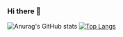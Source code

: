 ### Hi there 👋

<!--
**qzpzd/qzpzd** is a ✨ _special_ ✨ repository because its `README.md` (this file) appears on your GitHub profile.

Here are some ideas to get you started:

- 🔭 I’m currently working on ...
- 🌱 I’m currently learning ...
- 👯 I’m looking to collaborate on ...
- 🤔 I’m looking for help with ...
- 💬 Ask me about ...
- 📫 How to reach me: ...
- 😄 Pronouns: ...
- ⚡ Fun fact: ...
-->

![Anurag's GitHub stats](https://github-readme-stats.vercel.app/api?username=qzpzd&show_icons=true&theme=radical)
[![Top Langs](https://github-readme-stats.vercel.app/api/top-langs/?username=qzpzd&hide_progress=true)](https://github.com/anuraghazra/github-readme-stats)
